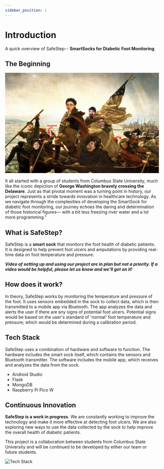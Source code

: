 ```yaml
---
sidebar_position: 1
---
```


# Introduction

A quick overview of SafeStep-- **SmartSocks for Diabetic Foot Monitoring**.

## The Beginning

![The Beginning](../static/img/SafeStep_Final.png)

It all started with a group of students from Columbus State University, much like the iconic depiction of **George Washington bravely crossing the Delaware**. Just as that pivotal moment was a turning point in history, our project represents a stride towards innovation in healthcare technology. As we navigate through the complexities of developing the SmartSock for diabetic foot monitoring, our journey echoes the daring and determination of those historical figures— with a bit less freezing river water and a lot more programming."

## What is SafeStep?

SafeStep is a **smart sock** that monitors the foot health of diabetic patients. It is designed to help prevent foot ulcers and amputations by providing real-time data on foot temperature and pressure.

**_Video of setting up and using our project are in plan but not a priority. If a video would be helpful, please let us know and we'll get on it!_**

## How does it work?

In theory, SafeStep works by monitoring the temperature and pressure of the foot. It uses sensors embedded in the sock to collect data, which is then transmitted to a mobile app via Bluetooth. The app analyzes the data and alerts the user if there are any signs of potential foot ulcers. Potential signs would be based on the user's standard of 'normal' foot temperature and pressure; which would be determined during a calibration period.

## Tech Stack

SafeStep uses a combination of hardware and software to function. The hardware includes the smart sock itself, which contains the sensors and Bluetooth transmitter. The software includes the mobile app, which receives and analyzes the data from the sock.

- Android Studio
- Flask
- MongoDB
- Raspberry Pi Pico W

## Continuous Innovation

**SafeStep is a work in progress**. We are constantly working to improve the technology and make it more effective at detecting foot ulcers. We are also exploring new ways to use the data collected by the sock to help improve the overall health of diabetic patients.

This project is a collaboration between students from Columbus State University and will be continued to be developed by either our team or future students.

![Tech Stack](../static/img/Mariagram.png)
